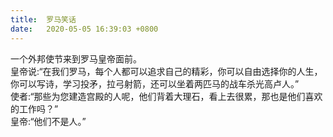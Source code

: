 ```yaml
---
title:  罗马笑话
date:   2020-05-05 16:39:03 +0800
---
```


<div>一个外邦使节来到罗马皇帝面前。<br /></div><div>皇帝说:“在我们罗马，每个人都可以追求自己的精彩，你可以自由选择你的人生，你可以写诗，学习投矛，拉弓射箭，还可以坐着两匹马的战车杀光高卢人。”</div><div>使者:“那些为您建造宫殿的人呢，他们背着大理石，看上去很累，那也是他们喜欢的工作吗？”</div><div>皇帝:“他们不是人。”</div><!--227-->

